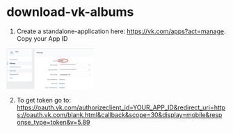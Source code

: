 # download-vk-albums

1. Create a standalone-application here: https://vk.com/apps?act=manage. Copy your App ID
<p float="left">
  <img src="imgs/vk2.png" width="200" />
</p>


2. To get token go to: https://oauth.vk.com/authorizeclient_id=YOUR_APP_ID&redirect_uri=https://oauth.vk.com/blank.html&callback&scope=30&display=mobile&response_type=token&v=5.89

